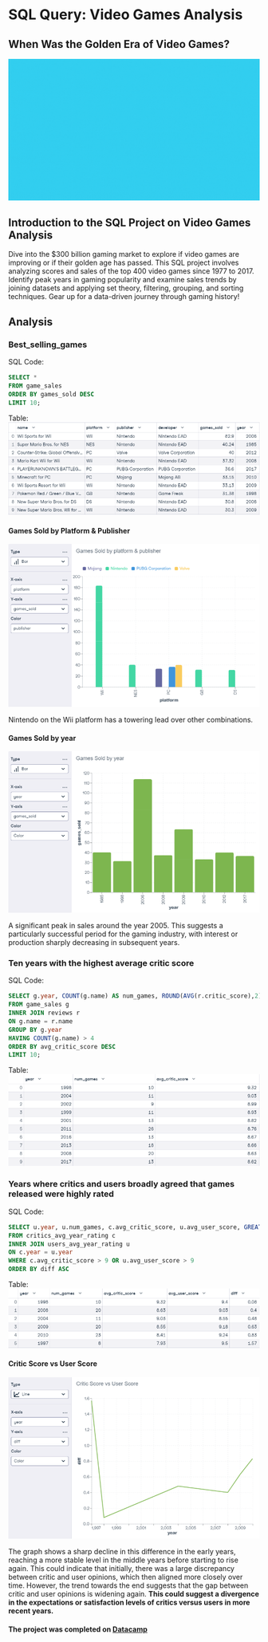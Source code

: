 # SQL Query: Video Games Analysis
When Was the Golden Era of Video Games?
---
<img src="../images/video-game/video-games-golden-era-cover.gif?raw=true"/>

## Introduction to the SQL Project on Video Games Analysis
Dive into the $300 billion gaming market to explore if video games are improving or if their golden age has passed. This SQL project involves analyzing scores and sales of the top 400 video games since 1977 to 2017. Identify peak years in gaming popularity and examine sales trends by joining datasets and applying set theory, filtering, grouping, and sorting techniques. Gear up for a data-driven journey through gaming history!

## Analysis
### Best_selling_games
SQL Code:
```SQL
SELECT *
FROM game_sales
ORDER BY games_sold DESC
LIMIT 10;
```

Table:
<img src="../images/video-game/best-selling-games.png?raw=true"/>


#### Games Sold by Platform & Publisher
<img src="../images/video-game/games-sold.png?raw=true"/>

Nintendo on the Wii platform has a towering lead over other combinations.

#### Games Sold by year
<img src="../images/video-game/games-sold-by-year.png?raw=true"/>

A significant peak in sales around the year 2005. This suggests a particularly successful period for the gaming industry, with interest or production sharply decreasing in subsequent years.

### Ten years with the highest average critic score
SQL Code:
```SQL
SELECT g.year, COUNT(g.name) AS num_games, ROUND(AVG(r.critic_score),2) AS avg_critic_score
FROM game_sales g
INNER JOIN reviews r
ON g.name = r.name
GROUP BY g.year
HAVING COUNT(g.name) > 4
ORDER BY avg_critic_score DESC
LIMIT 10;
```

Table:
<img src="../images/video-game/critic-score.png?raw=true"/>

### Years where critics and users broadly agreed that games released were highly rated 
SQL Code:
```SQL
SELECT u.year, u.num_games, c.avg_critic_score, u.avg_user_score, GREATEST(c.avg_critic_score, u.avg_user_score) - LEAST(c.avg_critic_score, u.avg_user_score) AS diff
FROM critics_avg_year_rating c
INNER JOIN users_avg_year_rating u
ON c.year = u.year
WHERE c.avg_critic_score > 9 OR u.avg_user_score > 9
ORDER BY diff ASC
```

Table:
<img src="../images/video-game/golden-year.png?raw=true"/>

#### Critic Score vs User Score
<img src="../images/video-game/critic-score-vs-user-score.png?raw=true"/>

The graph shows a sharp decline in this difference in the early years, reaching a more stable level in the middle years before starting to rise again. This could indicate that initially, there was a large discrepancy between critic and user opinions, which then aligned more closely over time. However, the trend towards the end suggests that the gap between critic and user opinions is widening again. **This could suggest a divergence in the expectations or satisfaction levels of critics versus users in more recent years.**

#### The project was completed on [Datacamp](https:/app.datacamp.com/learn/projects/2013) 